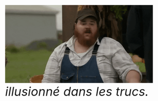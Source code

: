 <img src="./giphy.gif" alt="lol" />
<em style="font-size: 40px; 	text-align: center;">illusionné dans les trucs.</em>
